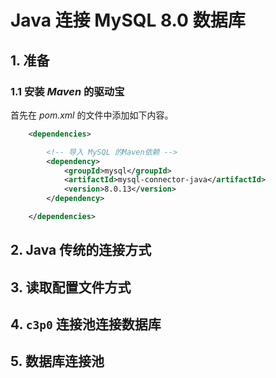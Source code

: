 # Java 连接 MySQL 8.0 数据库

## 1. 准备

### 1.1 安装 *Maven* 的驱动宝

首先在 *pom.xml* 的文件中添加如下内容。

``` xml
    <dependencies>

        <!-- 导入 MySQL 的Maven依赖 -->
        <dependency>
            <groupId>mysql</groupId>
            <artifactId>mysql-connector-java</artifactId>
            <version>8.0.13</version>
        </dependency>

    </dependencies>
```

## 2. Java 传统的连接方式

## 3. 读取配置文件方式

## 4. `c3p0` 连接池连接数据库

## 5. 数据库连接池
